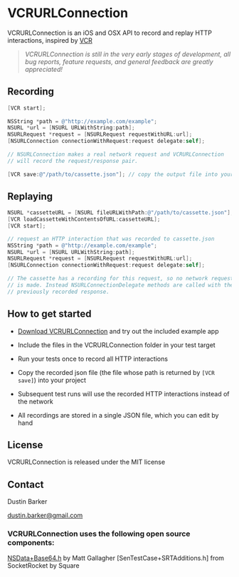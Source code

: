 # VCRURLConnection
VCRURLConnection is an iOS and OSX API to record and replay HTTP interactions, inspired by [VCR](https://github.com/myronmarston/vcr)

> _VCRURLConnection is still in the very early stages of development, all bug reports, feature requests, and general feedback are greatly appreciated!_

## Recording

``` objective-c
[VCR start];
 
NSString *path = @"http://example.com/example";
NSURL *url = [NSURL URLWithString:path];
NSURLRequest *request = [NSURLRequest requestWithURL:url];
[NSURLConnection connectionWithRequest:request delegate:self];
 
// NSURLConnection makes a real network request and VCRURLConnection
// will record the request/response pair.
 
[VCR save:@"/path/to/cassette.json"]; // copy the output file into your project
```

## Replaying

``` objective-c
NSURL *cassetteURL = [NSURL fileURLWithPath:@"/path/to/cassette.json"];
[VCR loadCassetteWithContentsOfURL:cassetteURL];
[VCR start];

// request an HTTP interaction that was recorded to cassette.json
NSString *path = @"http://example.com/example";
NSURL *url = [NSURL URLWithString:path];
NSURLRequest *request = [NSURLRequest requestWithURL:url];
[NSURLConnection connectionWithRequest:request delegate:self];
 
// The cassette has a recording for this request, so no network request
// is made. Instead NSURLConnectionDelegate methods are called with the
// previously recorded response.
```

## How to get started
- [Download VCRURLConnection](https://github.com/dstnbrkr/VCRURLConnection/zipball/master) and try out the included example app
- Include the files in the VCRURLConnection folder in your test target
- Run your tests once to record all HTTP interactions
- Copy the recorded json file (the file whose path is returned by `[VCR save]`) into your project
- Subsequent test runs will use the recorded HTTP interactions instead of the network

- All recordings are stored in a single JSON file, which you can edit by hand

## License

VCRURLConnection is released under the MIT license

## Contact

Dustin Barker

dustin.barker@gmail.com

### VCRURLConnection uses the following open source components:

[NSData+Base64.h][1] by Matt Gallagher
[SenTestCase+SRTAdditions.h] from SocketRocket by Square

[1]: http://www.cocoawithlove.com/2009/06/base64-encoding-options-on-mac-and.html
[2]: https://github.com/square/SocketRocket
